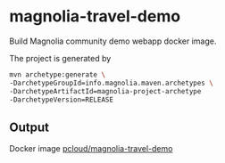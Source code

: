 # magnolia-travel-demo

Build Magnolia community demo webapp docker image.

The project is generated by 
```bash
mvn archetype:generate \
-DarchetypeGroupId=info.magnolia.maven.archetypes \
-DarchetypeArtifactId=magnolia-project-archetype 
-DarchetypeVersion=RELEASE
```

## Output

Docker image [pcloud/magnolia-travel-demo](https://hub.docker.com/repository/docker/pcloud/magnolia-travel-demo)
